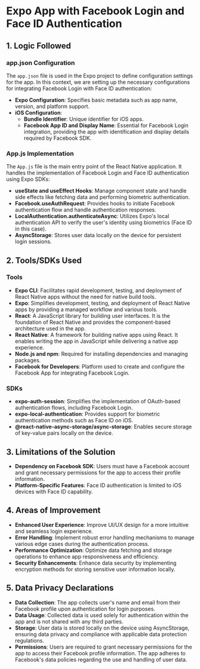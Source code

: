# Expo App with Facebook Login and Face ID Authentication

## 1. Logic Followed

### app.json Configuration

The `app.json` file is used in the Expo project to define configuration settings for the app. In this context, we are setting up the necessary configurations for integrating Facebook Login with Face ID authentication:

- **Expo Configuration**: Specifies basic metadata such as app name, version, and platform support.
- **iOS Configuration**:
  - **Bundle Identifier**: Unique identifier for iOS apps.
  - **Facebook App ID and Display Name**: Essential for Facebook Login integration, providing the app with identification and display details required by Facebook SDK.

### App.js Implementation

The `App.js` file is the main entry point of the React Native application. It handles the implementation of Facebook Login and Face ID authentication using Expo SDKs:

- **useState and useEffect Hooks**: Manage component state and handle side effects like fetching data and performing biometric authentication.
- **Facebook.useAuthRequest**: Provides hooks to initiate Facebook authentication flow and handle authentication responses.
- **LocalAuthentication.authenticateAsync**: Utilizes Expo's local authentication API to verify the user's identity using biometrics (Face ID in this case).
- **AsyncStorage**: Stores user data locally on the device for persistent login sessions.

## 2. Tools/SDKs Used

### Tools

- **Expo CLI**: Facilitates rapid development, testing, and deployment of React Native apps without the need for native build tools.
- **Expo**: Simplifies development, testing, and deployment of React Native apps by providing a managed workflow and various tools.
- **React**: A JavaScript library for building user interfaces. It is the foundation of React Native and provides the component-based architecture used in the app.
- **React Native**: A framework for building native apps using React. It enables writing the app in JavaScript while delivering a native app experience.
- **Node.js and npm**: Required for installing dependencies and managing packages.
- **Facebook for Developers**: Platform used to create and configure the Facebook App for integrating Facebook Login.

### SDKs

- **expo-auth-session**: Simplifies the implementation of OAuth-based authentication flows, including Facebook Login.
- **expo-local-authentication**: Provides support for biometric authentication methods such as Face ID on iOS.
- **@react-native-async-storage/async-storage**: Enables secure storage of key-value pairs locally on the device.

## 3. Limitations of the Solution

- **Dependency on Facebook SDK**: Users must have a Facebook account and grant necessary permissions for the app to access their profile information.
- **Platform-Specific Features**: Face ID authentication is limited to iOS devices with Face ID capability.

## 4. Areas of Improvement

- **Enhanced User Experience**: Improve UI/UX design for a more intuitive and seamless login experience.
- **Error Handling**: Implement robust error handling mechanisms to manage various edge cases during the authentication process.
- **Performance Optimization**: Optimize data fetching and storage operations to enhance app responsiveness and efficiency.
- **Security Enhancements**: Enhance data security by implementing encryption methods for storing sensitive user information locally.

## 5. Data Privacy Declarations

- **Data Collection**: The app collects user's name and email from their Facebook profile upon authentication for login purposes.
- **Data Usage**: Collected data is used solely for authentication within the app and is not shared with any third parties.
- **Storage**: User data is stored locally on the device using AsyncStorage, ensuring data privacy and compliance with applicable data protection regulations.
- **Permissions**: Users are required to grant necessary permissions for the app to access their Facebook profile information. The app adheres to Facebook's data policies regarding the use and handling of user data.
